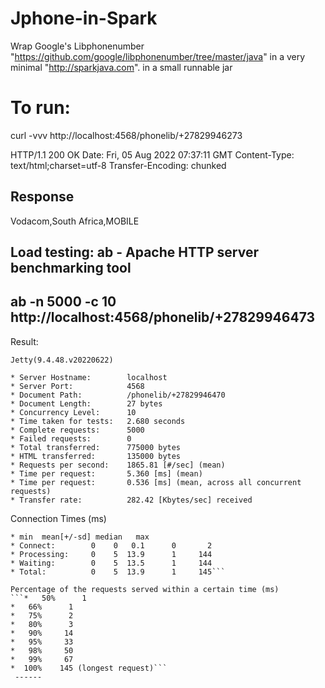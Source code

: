 # Jphone-in-Spark

Wrap Google's Libphonenumber "https://github.com/google/libphonenumber/tree/master/java"
in a very minimal "http://sparkjava.com". in a small runnable jar

# To run:
curl -vvv http://localhost:4568/phonelib/+27829946273

HTTP/1.1 200 OK
Date: Fri, 05 Aug 2022 07:37:11 GMT
Content-Type: text/html;charset=utf-8
Transfer-Encoding: chunked

## Response
Vodacom,South Africa,MOBILE      


## Load testing: ab - Apache HTTP server benchmarking tool
## ab -n 5000 -c 10 http://localhost:4568/phonelib/+27829946473

Result:
```Server Software:        
Jetty(9.4.48.v20220622)

* Server Hostname:        localhost
* Server Port:            4568
* Document Path:          /phonelib/+27829946470
* Document Length:        27 bytes
* Concurrency Level:      10
* Time taken for tests:   2.680 seconds
* Complete requests:      5000
* Failed requests:        0
* Total transferred:      775000 bytes
* HTML transferred:       135000 bytes
* Requests per second:    1865.81 [#/sec] (mean)
* Time per request:       5.360 [ms] (mean)
* Time per request:       0.536 [ms] (mean, across all concurrent requests)
* Transfer rate:          282.42 [Kbytes/sec] received
```

Connection Times (ms)
``` 
* min  mean[+/-sd] median   max
* Connect:        0    0   0.1      0       2
* Processing:     0    5  13.9      1     144
* Waiting:        0    5  13.5      1     144
* Total:          0    5  13.9      1     145```

Percentage of the requests served within a certain time (ms)
```*   50%      1
*   66%      1
*   75%      2
*   80%      3
*   90%     14
*   95%     33
*   98%     50
*   99%     67
*  100%    145 (longest request)```
 ------
 
